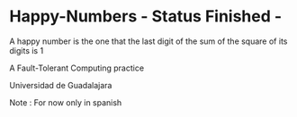 # Happy-Numbers - Status Finished -

A happy number is the one that the last digit of the sum of the square of its digits is 1

A Fault-Tolerant Computing practice

Universidad de Guadalajara

Note : For now only in spanish
